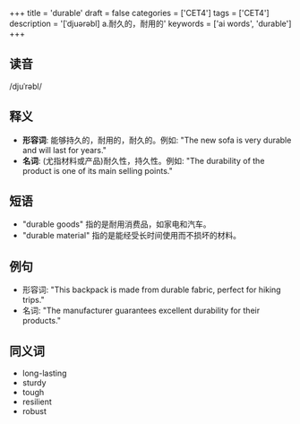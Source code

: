 +++
title = 'durable'
draft = false
categories = ['CET4']
tags = ['CET4']
description = '[ˈdjuərəbl] a.耐久的，耐用的'
keywords = ['ai words', 'durable']
+++

## 读音
/djuˈrəbl/

## 释义
- **形容词**: 能够持久的，耐用的，耐久的。例如: "The new sofa is very durable and will last for years."
- **名词**: (尤指材料或产品)耐久性，持久性。例如: "The durability of the product is one of its main selling points."

## 短语
- "durable goods" 指的是耐用消费品，如家电和汽车。
- "durable material" 指的是能经受长时间使用而不损坏的材料。

## 例句
- 形容词: "This backpack is made from durable fabric, perfect for hiking trips."
- 名词: "The manufacturer guarantees excellent durability for their products."

## 同义词
- long-lasting
- sturdy
- tough
- resilient
- robust
